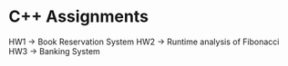 # C++ Assignments

HW1 -> Book Reservation System
HW2 -> Runtime analysis of Fibonacci
HW3 -> Banking System
